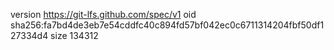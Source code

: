 version https://git-lfs.github.com/spec/v1
oid sha256:fa7bd4de3eb7e54cddfc40c894fd57bf042ec0c6711314204fbf50df127334d4
size 134312
